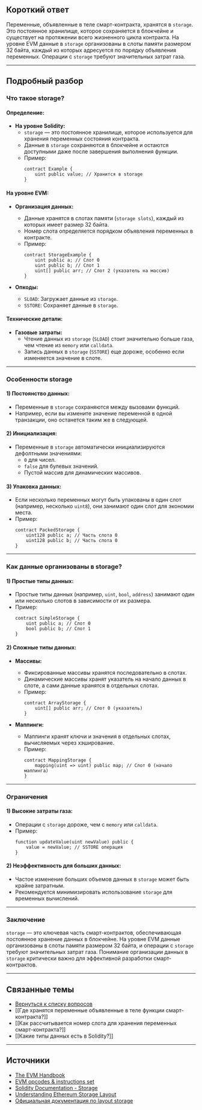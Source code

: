
## Короткий ответ

Переменные, объявленные в теле смарт-контракта, хранятся в `storage`. Это постоянное хранилище, которое сохраняется в блокчейне и существует на протяжении всего жизненного цикла контракта. На уровне EVM данные в `storage` организованы в слоты памяти размером 32 байта, каждый из которых адресуется по порядку объявления переменных. Операции с `storage` требуют значительных затрат газа.

---

## Подробный разбор

### **Что такое storage?**

#### **Определение:**
- **На уровне Solidity:**
  - `storage` — это постоянное хранилище, которое используется для хранения переменных состояния контракта.
  - Данные в `storage` сохраняются в блокчейне и остаются доступными даже после завершения выполнения функции.
  - Пример:
    ```solidity
    contract Example {
        uint public value; // Хранится в storage
    }
    ```

#### **На уровне EVM:**
- **Организация данных:**
  - Данные хранятся в слотах памяти (`storage slots`), каждый из которых имеет размер 32 байта.
  - Номер слота определяется порядком объявления переменных в контракте.
  - Пример:
    ```solidity
    contract StorageExample {
        uint public a; // Слот 0
        uint public b; // Слот 1
        uint[] public arr; // Слот 2 (указатель на массив)
    }
    ```

- **Опкоды:**
  - `SLOAD`: Загружает данные из `storage`.
  - `SSTORE`: Сохраняет данные в `storage`.

#### **Технические детали:**
- **Газовые затраты:**
  - Чтение данных из `storage` (`SLOAD`) стоит значительно больше газа, чем чтение из `memory` или `calldata`.
  - Запись данных в `storage` (`SSTORE`) еще дороже, особенно если изменяется значение в слоте.

---

### **Особенности storage**

#### **1) Постоянство данных:**
- Переменные в `storage` сохраняются между вызовами функций.
- Например, если вы измените значение переменной в одной транзакции, оно останется таким же в следующей.

#### **2) Инициализация:**
- Переменные в `storage` автоматически инициализируются дефолтными значениями:
  - `0` для чисел.
  - `false` для булевых значений.
  - Пустой массив для динамических массивов.

#### **3) Упаковка данных:**
- Если несколько переменных могут быть упакованы в один слот (например, несколько `uint8`), они занимают один слот для экономии места.
- Пример:
  ```solidity
  contract PackedStorage {
      uint128 public a; // Часть слота 0
      uint128 public b; // Часть слота 0
  }
  ```

---

### **Как данные организованы в storage?**

#### **1) Простые типы данных:**
- Простые типы данных (например, `uint`, `bool`, `address`) занимают один или несколько слотов в зависимости от их размера.
- Пример:
  ```solidity
  contract SimpleStorage {
      uint public a; // Слот 0
      bool public b; // Слот 1
  }
  ```

#### **2) Сложные типы данных:**
- **Массивы:**
  - Фиксированные массивы хранятся последовательно в слотах.
  - Динамические массивы хранят указатель на начало данных в слоте, а сами данные хранятся в отдельных слотах.
  - Пример:
    ```solidity
    contract ArrayStorage {
        uint[] public arr; // Слот 0 (указатель)
    }
    ```

- **Маппинги:**
  - Маппинги хранят ключи и значения в отдельных слотах, вычисляемых через хэширование.
  - Пример:
    ```solidity
    contract MappingStorage {
        mapping(uint => uint) public map; // Слот 0 (начало маппинга)
    }
    ```

---

### **Ограничения**

#### **1) Высокие затраты газа:**
- Операции с `storage` дороже, чем с `memory` или `calldata`.
- Пример:
  ```solidity
  function updateValue(uint newValue) public {
      value = newValue; // SSTORE операция
  }
  ```

#### **2) Неэффективность для больших данных:**
- Частое изменение больших объемов данных в `storage` может быть крайне затратным.
- Рекомендуется минимизировать использование `storage` для временных вычислений.

---

### **Заключение**

`storage` — это ключевая часть смарт-контрактов, обеспечивающая постоянное хранение данных в блокчейне. На уровне EVM данные организованы в слоты памяти размером 32 байта, и операции с `storage` требуют значительных затрат газа. Понимание организации данных в `storage` критически важно для эффективной разработки смарт-контрактов.

---

## Связанные темы
- [Вернуться к списку вопросов](5.%20Список%20вопросов.md)
- [[Где хранятся переменные объявленные в теле функции смарт-контракта?]]
- [[Как расcчитывается номер слота для хранения переменных смарт-контракта?]]
- [[Какие типы данных есть в Solidity?]]

---

## Источники
- [The EVM Handbook](https://noxx3xxon.notion.site/noxx3xxon/The-EVM-Handbook-bb38e175cc404111a391907c4975426d)
- [EVM opcodes & instructions set](https://www.evm.codes/)
- [Solidity Documentation - Storage](https://docs.soliditylang.org/en/latest/introduction-to-smart-contracts.html#storage-memory-and-the-stack)
- [Understanding Ethereum Storage Layout](https://medium.com/@hayeah/diving-into-the-ethereum-vm-part-2-storage-layout-bc5349cb11b7)
- [Официальная документация по layout storage](https://docs.soliditylang.org/en/stable/internals/layout_in_storage.html)
